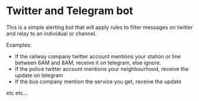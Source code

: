 # Twitter and Telegram bot

This is a simple alerting bot that will apply rules to filter messages on twitter and relay to an individual or channel.

Examples:

- If the railway company twitter account mentions your station or line between 6AM and 8AM, receive it on telegram, else ignore.
- If the police twitter account mentions your neighbourhood, receive the update on telegram
- If the bus company mention the service you get, receive the update

etc etc...
